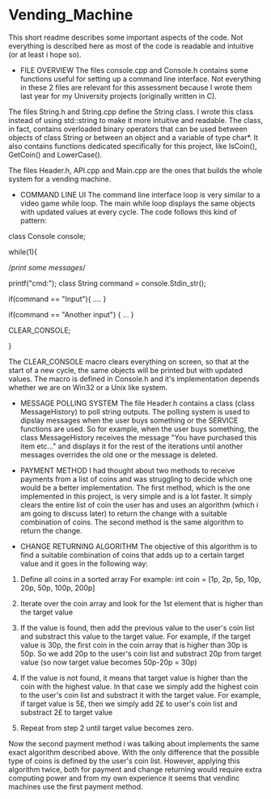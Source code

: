 # Vending_Machine

This short readme describes some important aspects of the code. Not everything is described here as most of the code is readable and 
intuitive (or at least i hope so).

* FILE OVERVIEW
The files console.cpp and Console.h contains some functions useful for setting up a command line interface. Not everything in these 2 files
are relevant for this assessment because I wrote them last year for my University projects (originally written in C).

The files String.h and String.cpp define the String class. I wrote this class instead of using std::string to make it more intuitive and readable.
The class, in fact, contains overloaded binary operators that can be used between objects of class String or between an object and a variable 
of type char*. It also contains functions dedicated specifically for this project, like IsCoin(), GetCoin() and LowerCase(). 

The files Header.h, API.cpp and Main.cpp are the ones that builds the whole system for a vending machine.


* COMMAND LINE UI
The command line interface loop is very similar to a video game while loop. The main while loop displays the same objects with updated values
at every cycle. The code follows this kind of pattern:

class Console console;

while(1){
  
  /*print some messages*/
  
  printf("cmd:");
  class String command = console.Stdin_str();
  
  if(command == "Input"){ .... }
  
  if(command == "Another input") { ... }
  
  CLEAR_CONSOLE;

}

The CLEAR_CONSOLE macro clears everything on screen, so that at the start of a new cycle, the same objects will be printed but with updated
values. The macro is defined in Console.h and it's implementation depends whether we are on Win32 or a Unix like system.

* MESSAGE POLLING SYSTEM
The file Header.h contains a class (class MessageHistory) to poll string outputs. The polling system is used to dipslay messages when the user
buys something or the SERVICE functions are used. So for example, when the user buys something, the class MessageHistory receives the message
"You have purchased this item etc..." and displays it for the rest of the iterations until another messages overrides the old one or the
message is deleted. 

* PAYMENT METHOD
I had thought about two methods to receive payments from a list of coins and was struggling to decide which one would be a better implementation.
The first method, which is the one implemented in this project, is very simple and is a lot faster. It simply clears the entire list of coin
the user has and uses an algorithm (which i am going to discuss later) to return the change with a suitable combination of coins. 
The second method is the same algorithm to return the change.

* CHANGE RETURNING ALGORITHM
The objective of this algorithm is to find a suitable combination of coins that adds up to a certain target value and it goes in the following way:

1. Define all coins in a sorted array
  For example: int coin = [1p, 2p, 5p, 10p, 20p, 50p, 100p, 200p]
  
2. Iterate over the coin array and look for the 1st element that is higher than the target value

3. If the value is found, then add the previous value to the user's coin list and substract this value to the target value.
  For example, if the target value is 30p, the first coin in the coin array that is higher than 30p is 50p.
  So we add 20p to the user's coin list and substract 20p from target value (so now target value becomes 50p-20p = 30p)

4. If the value is not found, it means that target value is higher than the coin with the highest value. In that case we simply add
the highest coin to the user's coin list and substract it with the target value.
  For example, if target value is 5£, then we simply add 2£ to user's coin list and substract 2£ to target value
  
5. Repeat from step 2 until target value becomes zero.

Now the second payment method i was talking about implements the same exact algorithm described above. With the only difference that the 
possible type of coins is defined by the user's coin list. However, applying this algorithm twice, both for payment and change returning
would require extra computing power and from my own experience it seems that vendinc machines use the first payment method.

